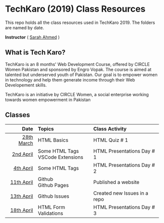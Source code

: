 # TechKaro (2019) Class Resources

This repo holds all the class resources used in TechKaro 2019. The folders are named by date.

**Instructor** ( [Sarah Ahmed](https://www.linkedin.com/in/sarahsga/) )

## What is Tech Karo?
TechKaro is an 8 months' Web Development Course, offered by CIRCLE Women Pakistan and sponsored by Engro Vopak. The course is aimed at talented but underserved youth of Pakistan. Our goal is to empower women in technology and help them generate income through their Web Developement skills.

TechKaro is an initiative by CIRCLE Women, a social enterprise working towards women empowerment in Pakistan

## Classes

| Date          | Topics        | Class Activity  |
| -------------: |:-------------| :-----|
| [28th March](https://github.com/sarahsga/tk19-class-resources/tree/master/2019-03-28)    | HTML Basics | HTML Quiz # 1 |
| [2nd April](https://github.com/sarahsga/tk19-class-resources/tree/master/2019-04-02) | Some HTML Tags<br>VSCode Extensions | HTML Presentations Day # 1 |
| [4th April](https://github.com/sarahsga/tk19-class-resources/tree/master/2019-04-04) | Some HTML Tags<br> | HTML Presentations Day # 2 |
| [11th April](https://github.com/sarahsga/tk19-class-resources/tree/master/2019-04-11) | Github<br> Github Pages | Published a website |
| [13th April](https://github.com/sarahsga/tk19-class-resources/tree/master/2019-04-13) | Github Issues | Created new Issues in a repo |
| [18th April](https://github.com/sarahsga/tk19-class-resources/tree/master/2019-04-18) | HTML Form Validations | HTML Presentations Day # 3 |
